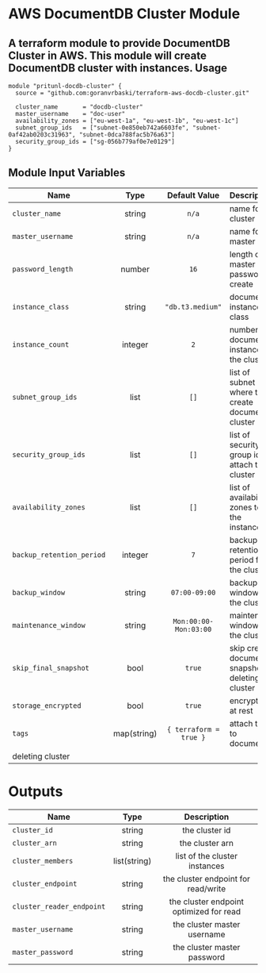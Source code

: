 AWS DocumentDB Cluster Module
===========

A terraform module to provide DocumentDB Cluster in AWS. This module will create DocumentDB cluster with instances.
Usage
-----

```hcl
module "pritunl-docdb-cluster" {
  source = "github.com:goranvrbaski/terraform-aws-docdb-cluster.git"

  cluster_name       = "docdb-cluster"
  master_username    = "doc-user"
  availability_zones = ["eu-west-1a", "eu-west-1b", "eu-west-1c"]
  subnet_group_ids   = ["subnet-0e850eb742a6603fe", "subnet-0af42ab0203c31963", "subnet-0dca788fac5b76a63"]
  security_group_ids = ["sg-056b779af0e7e0129"]
}
```

Module Input Variables
----------------------

| Name   |      Type      |  Default Value |  Description |
|----------|:-------------:|:------:|:------ |
| `cluster_name` |  string | `n/a`| name for the cluster | 
| `master_username` |  string | `n/a` | name for the master user | 
| `password_length` |  number | `16` | length of master password to create | 
| `instance_class` |  string | `"db.t3.medium"`| documentdb instance class |
| `instance_count` |  integer | `2` | number of documentdb instances in the cluster | 
| `subnet_group_ids` |  list | `[]` | list of subnet ids where to create documentdb cluster | 
| `security_group_ids` |  list | `[]` | list of security group ids to attach to the cluster | 
| `availability_zones` |  list | `[]` | list of availability zones to put the instances in | 
| `backup_retention_period` |  integer | `7`| backup retention period for the cluster | 
| `backup_window` |  string | `07:00-09:00`| backup window for the cluster | 
| `maintenance_window` |  string | `Mon:00:00-Mon:03:00`| maintenance window for the cluster | 
| `skip_final_snapshot` | bool | `true` | skip creating documentdb snapshot on deleting cluster | 
| `storage_encrypted` | bool | `true` | encrypt data at rest |
| `tags` | map(string) | `{ terraform = true }` | attach tags to documentdb |
deleting cluster | 


Outputs
=======

| Name   |      Type      |  Description |
|----------|:-------------:|:------:|
| `cluster_id` |  string | the cluster id |
| `cluster_arn` |  string | the cluster arn |
| `cluster_members` |  list(string) | list of the cluster instances |
| `cluster_endpoint` | string | the cluster endpoint for read/write |
| `cluster_reader_endpoint` | string | the cluster endpoint optimized for read |
| `master_username` | string | the cluster master username |
| `master_password` | string | the cluster master password |
